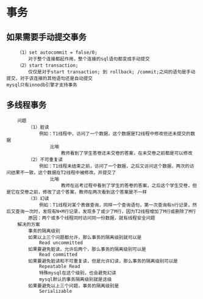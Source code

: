 # 事务

##	如果需要手动提交事务

		（1）set autocommit = false/0;
			对于整个连接都起作用，整个连接的sql语句都变成手动提交
		（2）start transaction;
			仅仅是对于start transaction; 到 rollback; /commit;之间的语句是手动提交，对于该连接的其他语句还是自动提交
	mysql只有innodb引擎才支持事务

## 多线程事务

		问题
			（1）脏读
				例如：T1线程中，访问了一个数据，这个数据是T2线程中修改但还未提交的数据
					比喻
						教师看到了学生答卷还未交卷的答案，在未交卷之前都是可以修改
			（2）不可重复读
				例如：T1线程未结束之前，访问了一个数据，之后又访问这个数据，两次的访问结果不一致，这个数据在T2线程中被修改，并提交了
					比喻
						教师在巡考过程中看到了学生的答卷的答案，之后这个学生交卷，但是它在交卷之前，修改了这个答案，教师在两次看到这个答案是不一样
			（3）幻读
				例如：T1线程对某个表做查询，同样一个查询语句，第一次查询有n行记录，然后又查询一次时，发现有N+M行记录，发现多了或少了M行，因为T2线程增加了M行或删除了M行
			原因：两个或多个线程同时访问同一份数据，就有线程安全问题
		解决的方案
			事务的隔离级别
			如果以上三个问题都允许，那么事务的隔离级别就可以是
				Read uncommitted
			如果要避免脏读，允许后两个，那么事务的隔离级别可以是
				Read committed
			如果要避免脏读和不可重复读，但是允许幻读，那么事务的隔离级别可以是
				Repeatable Read
				特殊mysql在这个级别，也会避免幻读
				mysql默认的事务隔离级别就是这级
			如果要避免以上三个问题，事务的隔离级别是
				Serializable
